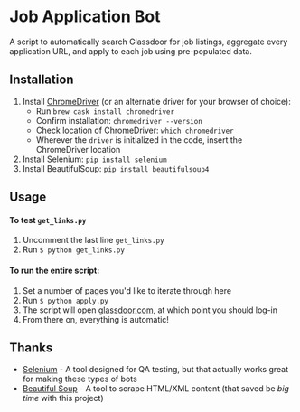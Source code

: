 # Job Application Bot

A script to automatically search Glassdoor for job listings, aggregate every application URL, and apply to each job using pre-populated data. 


## Installation
1. Install [ChromeDriver](https://sites.google.com/a/chromium.org/chromedriver/) (or an alternatie driver for your browser of choice):
   * Run `brew cask install chromedriver`
   * Confirm installation: `chromedriver --version`
   * Check location of ChromeDriver: `which chromedriver`
   * Wherever the `driver` is initialized in the code, insert the ChromeDriver location
2. Install Selenium: `pip install selenium`
3. Install BeautifulSoup: `pip install beautifulsoup4`

## Usage
#### To test `get_links.py`
1. Uncomment the last line `get_links.py`
2. Run `$ python get_links.py`

#### To run the entire script:
1. Set a number of pages you'd like to iterate through here
2. Run `$ python apply.py`
3. The script will open [glassdoor.com](https://www.glassdoor.com/index.htm), at which point you should log-in
4. From there on, everything is automatic!


## Thanks

* [Selenium](https://selenium-python.readthedocs.io/) - A tool designed for QA testing, but that actually works great for making these types of bots
* [Beautiful Soup](https://www.crummy.com/software/BeautifulSoup/doc) - A tool to scrape HTML/XML content (that saved be *big time* with this project)



